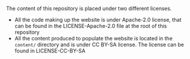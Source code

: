 The content of this repository is placed under two different licenses.

- All the code making up the website is under Apache-2.0 license, that can be found in the LICENSE-Apache-2.0 file at the root of this repository
- All the content produced to populate the website is located in the `content/` directory and is under CC BY-SA license. The license can be found in LICENSE-CC-BY-SA
